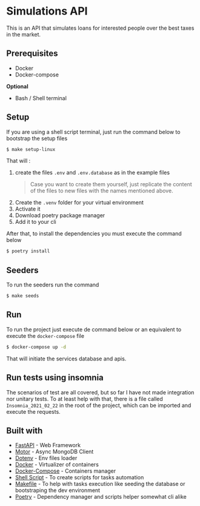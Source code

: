 # Simulations API

This is an API that simulates loans for interested people over the best taxes in the market.

## Prerequisites

- Docker
- Docker-compose

**Optional**

- Bash / Shell terminal

## Setup

If you are using a shell script terminal, just run the command below to bootstrap the setup files

```bash
$ make setup-linux
```

That will :

1. create the files `.env` and `.env.database` as in the example files
   > Case you want to create them yourself, just replicate the content of the files to new files with the names mentioned above.
2. Create the `.venv` folder for your virtual environment
3. Activate it
4. Download poetry package manager
5. Add it to your cli

After that, to install the dependencies you must execute the command below

```bash
$ poetry install
```

## Seeders

To run the seeders run the command
```bash
$ make seeds
```


## Run

To run the project just execute de command below or an equivalent to execute the `docker-compose` file

```bash
$ docker-compose up -d
```

That will initiate the services database and apis.

## Run tests using insomnia

The scenarios of test are all covered, but so far I have not made integration nor unitary tests.
To at least help with that, there is a file called `Insomnia_2021_02_22` in the root of the project,
which can be imported and execute the requests.

## Built with

- [FastAPI]() - Web Framework
- [Motor]() - Async MongoDB Client
- [Dotenv]() - Env files loader
- [Docker]() - Virtualizer of containers
- [Docker-Compose]() - Containers manager
- [Shell Script]() - To create scripts for tasks automation
- [Makefile]() - To help with tasks execution like seeding the database or bootstraping the dev environment
- [Poetry]() - Dependency manager and scripts helper somewhat cli alike
